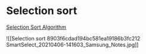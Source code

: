 # Selection sort

[Selection Sort Algorithm](https://www.programiz.com/dsa/selection-sort)

![[Selection sort 8903f6cdad194bc581ea19186b3fc212 SmartSelect_20210406-141603_Samsung_Notes.jpg]]